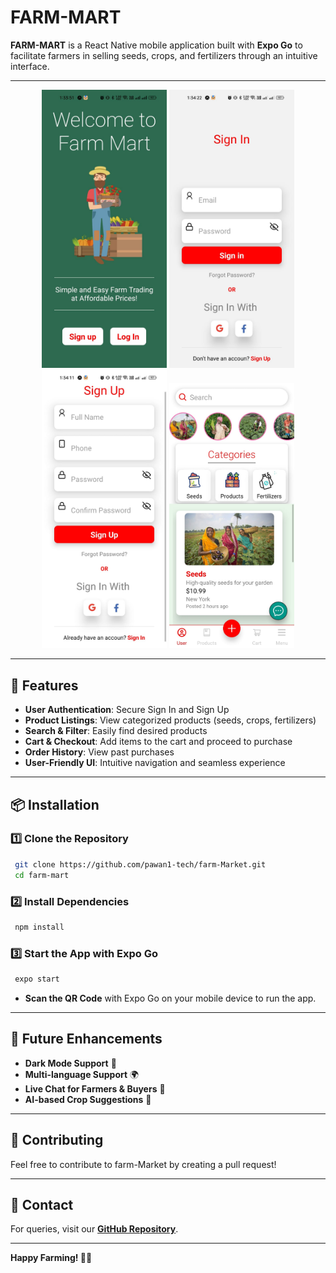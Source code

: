 # FARM-MART

**FARM-MART** is a React Native mobile application built with **Expo Go** to facilitate farmers in selling seeds, crops, and fertilizers through an intuitive interface.

---

<p align="center">
  <img src="./assets/screenshots/Welcome.jpeg" width="200"/>
  <img src="./assets/screenshots/SignUp.jpeg" width="200"/>
  <img src="./assets/screenshots/SignIn.jpeg" width="200"/>
  <img src="./assets/screenshots/Home.jpeg" width="200"/>
</p>

---

## 🚀 Features

- **User Authentication**: Secure Sign In and Sign Up
- **Product Listings**: View categorized products (seeds, crops, fertilizers)
- **Search & Filter**: Easily find desired products
- **Cart & Checkout**: Add items to the cart and proceed to purchase
- **Order History**: View past purchases
- **User-Friendly UI**: Intuitive navigation and seamless experience

---

## 📦 Installation

### 1️⃣ Clone the Repository
```sh
 git clone https://github.com/pawan1-tech/farm-Market.git
 cd farm-mart
```

### 2️⃣ Install Dependencies
```sh
 npm install
```

### 3️⃣ Start the App with Expo Go
```sh
 expo start
```

- **Scan the QR Code** with Expo Go on your mobile device to run the app.

---


## 🎯 Future Enhancements
- **Dark Mode Support** 🌙
- **Multi-language Support** 🌍
- **Live Chat for Farmers & Buyers** 💬
- **AI-based Crop Suggestions** 🌱

---

## 🤝 Contributing
Feel free to contribute to farm-Market by creating a pull request!

---

## 📩 Contact
For queries, visit our **[GitHub Repository](https://github.com/pawan1-tech/farm-Market)**.

---

**Happy Farming! 🚜🌾**

